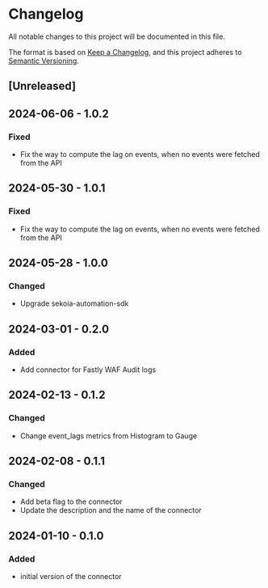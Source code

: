 # Changelog

All notable changes to this project will be documented in this file.

The format is based on [Keep a Changelog](https://keepachangelog.com/en/1.0.0/),
and this project adheres to [Semantic Versioning](https://semver.org/spec/v2.0.0.html).

## [Unreleased]

## 2024-06-06 - 1.0.2

### Fixed

- Fix the way to compute the lag on events, when no events were fetched from the API

## 2024-05-30 - 1.0.1

### Fixed

- Fix the way to compute the lag on events, when no events were fetched from the API

## 2024-05-28 - 1.0.0

### Changed

- Upgrade sekoia-automation-sdk

## 2024-03-01 - 0.2.0

### Added

- Add connector for Fastly WAF Audit logs

## 2024-02-13 - 0.1.2

### Changed

- Change event_lags metrics from Histogram to Gauge

## 2024-02-08 - 0.1.1

### Changed

- Add beta flag to the connector
- Update the description and the name of the connector

## 2024-01-10 - 0.1.0

### Added

- initial version of the connector
